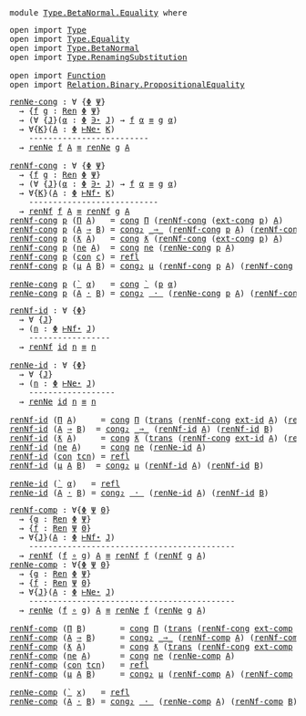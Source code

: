 <pre class="Agda"><a id="5" class="Keyword">module</a> <a id="12" href="Type.BetaNormal.Equality.html" class="Module">Type.BetaNormal.Equality</a> <a id="37" class="Keyword">where</a>
</pre>
<pre class="Agda"><a id="52" class="Keyword">open</a> <a id="57" class="Keyword">import</a> <a id="64" href="Type.html" class="Module">Type</a>
<a id="69" class="Keyword">open</a> <a id="74" class="Keyword">import</a> <a id="81" href="Type.Equality.html" class="Module">Type.Equality</a>
<a id="95" class="Keyword">open</a> <a id="100" class="Keyword">import</a> <a id="107" href="Type.BetaNormal.html" class="Module">Type.BetaNormal</a>
<a id="123" class="Keyword">open</a> <a id="128" class="Keyword">import</a> <a id="135" href="Type.RenamingSubstitution.html" class="Module">Type.RenamingSubstitution</a>

<a id="162" class="Keyword">open</a> <a id="167" class="Keyword">import</a> <a id="174" href="Function.html" class="Module">Function</a>
<a id="183" class="Keyword">open</a> <a id="188" class="Keyword">import</a> <a id="195" href="Relation.Binary.PropositionalEquality.html" class="Module">Relation.Binary.PropositionalEquality</a>
</pre>
<pre class="Agda"><a id="renNe-cong"></a><a id="242" href="Type.BetaNormal.Equality.html#242" class="Function">renNe-cong</a> <a id="253" class="Symbol">:</a> <a id="255" class="Symbol">∀</a> <a id="257" class="Symbol">{</a><a id="258" href="Type.BetaNormal.Equality.html#258" class="Bound">Φ</a> <a id="260" href="Type.BetaNormal.Equality.html#260" class="Bound">Ψ</a><a id="261" class="Symbol">}</a>
  <a id="265" class="Symbol">→</a> <a id="267" class="Symbol">{</a><a id="268" href="Type.BetaNormal.Equality.html#268" class="Bound">f</a> <a id="270" href="Type.BetaNormal.Equality.html#270" class="Bound">g</a> <a id="272" class="Symbol">:</a> <a id="274" href="Type.RenamingSubstitution.html#396" class="Function">Ren</a> <a id="278" href="Type.BetaNormal.Equality.html#258" class="Bound">Φ</a> <a id="280" href="Type.BetaNormal.Equality.html#260" class="Bound">Ψ</a><a id="281" class="Symbol">}</a>
  <a id="285" class="Symbol">→</a> <a id="287" class="Symbol">(∀</a> <a id="290" class="Symbol">{</a><a id="291" href="Type.BetaNormal.Equality.html#291" class="Bound">J</a><a id="292" class="Symbol">}(</a><a id="294" href="Type.BetaNormal.Equality.html#294" class="Bound">α</a> <a id="296" class="Symbol">:</a> <a id="298" href="Type.BetaNormal.Equality.html#258" class="Bound">Φ</a> <a id="300" href="Type.html#1323" class="Datatype Operator">∋⋆</a> <a id="303" href="Type.BetaNormal.Equality.html#291" class="Bound">J</a><a id="304" class="Symbol">)</a> <a id="306" class="Symbol">→</a> <a id="308" href="Type.BetaNormal.Equality.html#268" class="Bound">f</a> <a id="310" href="Type.BetaNormal.Equality.html#294" class="Bound">α</a> <a id="312" href="Agda.Builtin.Equality.html#151" class="Datatype Operator">≡</a> <a id="314" href="Type.BetaNormal.Equality.html#270" class="Bound">g</a> <a id="316" href="Type.BetaNormal.Equality.html#294" class="Bound">α</a><a id="317" class="Symbol">)</a>
  <a id="321" class="Symbol">→</a> <a id="323" class="Symbol">∀{</a><a id="325" href="Type.BetaNormal.Equality.html#325" class="Bound">K</a><a id="326" class="Symbol">}(</a><a id="328" href="Type.BetaNormal.Equality.html#328" class="Bound">A</a> <a id="330" class="Symbol">:</a> <a id="332" href="Type.BetaNormal.Equality.html#258" class="Bound">Φ</a> <a id="334" href="Type.BetaNormal.html#893" class="Datatype Operator">⊢Ne⋆</a> <a id="339" href="Type.BetaNormal.Equality.html#325" class="Bound">K</a><a id="340" class="Symbol">)</a>
    <a id="346" class="Comment">-------------------------</a>
  <a id="374" class="Symbol">→</a> <a id="376" href="Type.BetaNormal.html#1770" class="Function">renNe</a> <a id="382" href="Type.BetaNormal.Equality.html#268" class="Bound">f</a> <a id="384" href="Type.BetaNormal.Equality.html#328" class="Bound">A</a> <a id="386" href="Agda.Builtin.Equality.html#151" class="Datatype Operator">≡</a> <a id="388" href="Type.BetaNormal.html#1770" class="Function">renNe</a> <a id="394" href="Type.BetaNormal.Equality.html#270" class="Bound">g</a> <a id="396" href="Type.BetaNormal.Equality.html#328" class="Bound">A</a>

<a id="renNf-cong"></a><a id="399" href="Type.BetaNormal.Equality.html#399" class="Function">renNf-cong</a> <a id="410" class="Symbol">:</a> <a id="412" class="Symbol">∀</a> <a id="414" class="Symbol">{</a><a id="415" href="Type.BetaNormal.Equality.html#415" class="Bound">Φ</a> <a id="417" href="Type.BetaNormal.Equality.html#417" class="Bound">Ψ</a><a id="418" class="Symbol">}</a>
  <a id="422" class="Symbol">→</a> <a id="424" class="Symbol">{</a><a id="425" href="Type.BetaNormal.Equality.html#425" class="Bound">f</a> <a id="427" href="Type.BetaNormal.Equality.html#427" class="Bound">g</a> <a id="429" class="Symbol">:</a> <a id="431" href="Type.RenamingSubstitution.html#396" class="Function">Ren</a> <a id="435" href="Type.BetaNormal.Equality.html#415" class="Bound">Φ</a> <a id="437" href="Type.BetaNormal.Equality.html#417" class="Bound">Ψ</a><a id="438" class="Symbol">}</a>
  <a id="442" class="Symbol">→</a> <a id="444" class="Symbol">(∀</a> <a id="447" class="Symbol">{</a><a id="448" href="Type.BetaNormal.Equality.html#448" class="Bound">J</a><a id="449" class="Symbol">}(</a><a id="451" href="Type.BetaNormal.Equality.html#451" class="Bound">α</a> <a id="453" class="Symbol">:</a> <a id="455" href="Type.BetaNormal.Equality.html#415" class="Bound">Φ</a> <a id="457" href="Type.html#1323" class="Datatype Operator">∋⋆</a> <a id="460" href="Type.BetaNormal.Equality.html#448" class="Bound">J</a><a id="461" class="Symbol">)</a> <a id="463" class="Symbol">→</a> <a id="465" href="Type.BetaNormal.Equality.html#425" class="Bound">f</a> <a id="467" href="Type.BetaNormal.Equality.html#451" class="Bound">α</a> <a id="469" href="Agda.Builtin.Equality.html#151" class="Datatype Operator">≡</a> <a id="471" href="Type.BetaNormal.Equality.html#427" class="Bound">g</a> <a id="473" href="Type.BetaNormal.Equality.html#451" class="Bound">α</a><a id="474" class="Symbol">)</a>
  <a id="478" class="Symbol">→</a> <a id="480" class="Symbol">∀{</a><a id="482" href="Type.BetaNormal.Equality.html#482" class="Bound">K</a><a id="483" class="Symbol">}(</a><a id="485" href="Type.BetaNormal.Equality.html#485" class="Bound">A</a> <a id="487" class="Symbol">:</a> <a id="489" href="Type.BetaNormal.Equality.html#415" class="Bound">Φ</a> <a id="491" href="Type.BetaNormal.html#860" class="Datatype Operator">⊢Nf⋆</a> <a id="496" href="Type.BetaNormal.Equality.html#482" class="Bound">K</a><a id="497" class="Symbol">)</a>
    <a id="503" class="Comment">---------------------------</a>
  <a id="533" class="Symbol">→</a> <a id="535" href="Type.BetaNormal.html#1674" class="Function">renNf</a> <a id="541" href="Type.BetaNormal.Equality.html#425" class="Bound">f</a> <a id="543" href="Type.BetaNormal.Equality.html#485" class="Bound">A</a> <a id="545" href="Agda.Builtin.Equality.html#151" class="Datatype Operator">≡</a> <a id="547" href="Type.BetaNormal.html#1674" class="Function">renNf</a> <a id="553" href="Type.BetaNormal.Equality.html#427" class="Bound">g</a> <a id="555" href="Type.BetaNormal.Equality.html#485" class="Bound">A</a>
<a id="557" href="Type.BetaNormal.Equality.html#399" class="Function">renNf-cong</a> <a id="568" href="Type.BetaNormal.Equality.html#568" class="Bound">p</a> <a id="570" class="Symbol">(</a><a id="571" href="Type.BetaNormal.html#1087" class="InductiveConstructor">Π</a> <a id="573" href="Type.BetaNormal.Equality.html#573" class="Bound">A</a><a id="574" class="Symbol">)</a>   <a id="578" class="Symbol">=</a> <a id="580" href="Relation.Binary.PropositionalEquality.Core.html#1131" class="Function">cong</a> <a id="585" href="Type.BetaNormal.html#1087" class="InductiveConstructor">Π</a> <a id="587" class="Symbol">(</a><a id="588" href="Type.BetaNormal.Equality.html#399" class="Function">renNf-cong</a> <a id="599" class="Symbol">(</a><a id="600" href="Type.RenamingSubstitution.html#1745" class="Function">ext-cong</a> <a id="609" href="Type.BetaNormal.Equality.html#568" class="Bound">p</a><a id="610" class="Symbol">)</a> <a id="612" href="Type.BetaNormal.Equality.html#573" class="Bound">A</a><a id="613" class="Symbol">)</a>
<a id="615" href="Type.BetaNormal.Equality.html#399" class="Function">renNf-cong</a> <a id="626" href="Type.BetaNormal.Equality.html#626" class="Bound">p</a> <a id="628" class="Symbol">(</a><a id="629" href="Type.BetaNormal.Equality.html#629" class="Bound">A</a> <a id="631" href="Type.BetaNormal.html#1155" class="InductiveConstructor Operator">⇒</a> <a id="633" href="Type.BetaNormal.Equality.html#633" class="Bound">B</a><a id="634" class="Symbol">)</a> <a id="636" class="Symbol">=</a> <a id="638" href="Relation.Binary.PropositionalEquality.html#1524" class="Function">cong₂</a> <a id="644" href="Type.BetaNormal.html#1155" class="InductiveConstructor Operator">_⇒_</a> <a id="648" class="Symbol">(</a><a id="649" href="Type.BetaNormal.Equality.html#399" class="Function">renNf-cong</a> <a id="660" href="Type.BetaNormal.Equality.html#626" class="Bound">p</a> <a id="662" href="Type.BetaNormal.Equality.html#629" class="Bound">A</a><a id="663" class="Symbol">)</a> <a id="665" class="Symbol">(</a><a id="666" href="Type.BetaNormal.Equality.html#399" class="Function">renNf-cong</a> <a id="677" href="Type.BetaNormal.Equality.html#626" class="Bound">p</a> <a id="679" href="Type.BetaNormal.Equality.html#633" class="Bound">B</a><a id="680" class="Symbol">)</a>
<a id="682" href="Type.BetaNormal.Equality.html#399" class="Function">renNf-cong</a> <a id="693" href="Type.BetaNormal.Equality.html#693" class="Bound">p</a> <a id="695" class="Symbol">(</a><a id="696" href="Type.BetaNormal.html#1228" class="InductiveConstructor">ƛ</a> <a id="698" href="Type.BetaNormal.Equality.html#698" class="Bound">A</a><a id="699" class="Symbol">)</a>   <a id="703" class="Symbol">=</a> <a id="705" href="Relation.Binary.PropositionalEquality.Core.html#1131" class="Function">cong</a> <a id="710" href="Type.BetaNormal.html#1228" class="InductiveConstructor">ƛ</a> <a id="712" class="Symbol">(</a><a id="713" href="Type.BetaNormal.Equality.html#399" class="Function">renNf-cong</a> <a id="724" class="Symbol">(</a><a id="725" href="Type.RenamingSubstitution.html#1745" class="Function">ext-cong</a> <a id="734" href="Type.BetaNormal.Equality.html#693" class="Bound">p</a><a id="735" class="Symbol">)</a> <a id="737" href="Type.BetaNormal.Equality.html#698" class="Bound">A</a><a id="738" class="Symbol">)</a>
<a id="740" href="Type.BetaNormal.Equality.html#399" class="Function">renNf-cong</a> <a id="751" href="Type.BetaNormal.Equality.html#751" class="Bound">p</a> <a id="753" class="Symbol">(</a><a id="754" href="Type.BetaNormal.html#1305" class="InductiveConstructor">ne</a> <a id="757" href="Type.BetaNormal.Equality.html#757" class="Bound">A</a><a id="758" class="Symbol">)</a>  <a id="761" class="Symbol">=</a> <a id="763" href="Relation.Binary.PropositionalEquality.Core.html#1131" class="Function">cong</a> <a id="768" href="Type.BetaNormal.html#1305" class="InductiveConstructor">ne</a> <a id="771" class="Symbol">(</a><a id="772" href="Type.BetaNormal.Equality.html#242" class="Function">renNe-cong</a> <a id="783" href="Type.BetaNormal.Equality.html#751" class="Bound">p</a> <a id="785" href="Type.BetaNormal.Equality.html#757" class="Bound">A</a><a id="786" class="Symbol">)</a>
<a id="788" href="Type.BetaNormal.Equality.html#399" class="Function">renNf-cong</a> <a id="799" href="Type.BetaNormal.Equality.html#799" class="Bound">p</a> <a id="801" class="Symbol">(</a><a id="802" href="Type.BetaNormal.html#1365" class="InductiveConstructor">con</a> <a id="806" href="Type.BetaNormal.Equality.html#806" class="Bound">c</a><a id="807" class="Symbol">)</a> <a id="809" class="Symbol">=</a> <a id="811" href="Agda.Builtin.Equality.html#208" class="InductiveConstructor">refl</a>
<a id="816" href="Type.BetaNormal.Equality.html#399" class="Function">renNf-cong</a> <a id="827" href="Type.BetaNormal.Equality.html#827" class="Bound">p</a> <a id="829" class="Symbol">(</a><a id="830" href="Type.BetaNormal.html#1398" class="InductiveConstructor">μ</a> <a id="832" href="Type.BetaNormal.Equality.html#832" class="Bound">A</a> <a id="834" href="Type.BetaNormal.Equality.html#834" class="Bound">B</a><a id="835" class="Symbol">)</a> <a id="837" class="Symbol">=</a> <a id="839" href="Relation.Binary.PropositionalEquality.html#1524" class="Function">cong₂</a> <a id="845" href="Type.BetaNormal.html#1398" class="InductiveConstructor">μ</a> <a id="847" class="Symbol">(</a><a id="848" href="Type.BetaNormal.Equality.html#399" class="Function">renNf-cong</a> <a id="859" href="Type.BetaNormal.Equality.html#827" class="Bound">p</a> <a id="861" href="Type.BetaNormal.Equality.html#832" class="Bound">A</a><a id="862" class="Symbol">)</a> <a id="864" class="Symbol">(</a><a id="865" href="Type.BetaNormal.Equality.html#399" class="Function">renNf-cong</a> <a id="876" href="Type.BetaNormal.Equality.html#827" class="Bound">p</a> <a id="878" href="Type.BetaNormal.Equality.html#834" class="Bound">B</a><a id="879" class="Symbol">)</a>

<a id="882" href="Type.BetaNormal.Equality.html#242" class="Function">renNe-cong</a> <a id="893" href="Type.BetaNormal.Equality.html#893" class="Bound">p</a> <a id="895" class="Symbol">(</a><a id="896" href="Type.BetaNormal.html#928" class="InductiveConstructor">`</a> <a id="898" href="Type.BetaNormal.Equality.html#898" class="Bound">α</a><a id="899" class="Symbol">)</a>   <a id="903" class="Symbol">=</a> <a id="905" href="Relation.Binary.PropositionalEquality.Core.html#1131" class="Function">cong</a> <a id="910" href="Type.BetaNormal.html#928" class="InductiveConstructor">`</a> <a id="912" class="Symbol">(</a><a id="913" href="Type.BetaNormal.Equality.html#893" class="Bound">p</a> <a id="915" href="Type.BetaNormal.Equality.html#898" class="Bound">α</a><a id="916" class="Symbol">)</a>
<a id="918" href="Type.BetaNormal.Equality.html#242" class="Function">renNe-cong</a> <a id="929" href="Type.BetaNormal.Equality.html#929" class="Bound">p</a> <a id="931" class="Symbol">(</a><a id="932" href="Type.BetaNormal.Equality.html#932" class="Bound">A</a> <a id="934" href="Type.BetaNormal.html#986" class="InductiveConstructor Operator">·</a> <a id="936" href="Type.BetaNormal.Equality.html#936" class="Bound">B</a><a id="937" class="Symbol">)</a> <a id="939" class="Symbol">=</a> <a id="941" href="Relation.Binary.PropositionalEquality.html#1524" class="Function">cong₂</a> <a id="947" href="Type.BetaNormal.html#986" class="InductiveConstructor Operator">_·_</a> <a id="951" class="Symbol">(</a><a id="952" href="Type.BetaNormal.Equality.html#242" class="Function">renNe-cong</a> <a id="963" href="Type.BetaNormal.Equality.html#929" class="Bound">p</a> <a id="965" href="Type.BetaNormal.Equality.html#932" class="Bound">A</a><a id="966" class="Symbol">)</a> <a id="968" class="Symbol">(</a><a id="969" href="Type.BetaNormal.Equality.html#399" class="Function">renNf-cong</a> <a id="980" href="Type.BetaNormal.Equality.html#929" class="Bound">p</a> <a id="982" href="Type.BetaNormal.Equality.html#936" class="Bound">B</a><a id="983" class="Symbol">)</a>
</pre>
<pre class="Agda"><a id="renNf-id"></a><a id="994" href="Type.BetaNormal.Equality.html#994" class="Function">renNf-id</a> <a id="1003" class="Symbol">:</a> <a id="1005" class="Symbol">∀</a> <a id="1007" class="Symbol">{</a><a id="1008" href="Type.BetaNormal.Equality.html#1008" class="Bound">Φ</a><a id="1009" class="Symbol">}</a>
  <a id="1013" class="Symbol">→</a> <a id="1015" class="Symbol">∀</a> <a id="1017" class="Symbol">{</a><a id="1018" href="Type.BetaNormal.Equality.html#1018" class="Bound">J</a><a id="1019" class="Symbol">}</a>
  <a id="1023" class="Symbol">→</a> <a id="1025" class="Symbol">(</a><a id="1026" href="Type.BetaNormal.Equality.html#1026" class="Bound">n</a> <a id="1028" class="Symbol">:</a> <a id="1030" href="Type.BetaNormal.Equality.html#1008" class="Bound">Φ</a> <a id="1032" href="Type.BetaNormal.html#860" class="Datatype Operator">⊢Nf⋆</a> <a id="1037" href="Type.BetaNormal.Equality.html#1018" class="Bound">J</a><a id="1038" class="Symbol">)</a>
    <a id="1044" class="Comment">-----------------</a>
  <a id="1064" class="Symbol">→</a> <a id="1066" href="Type.BetaNormal.html#1674" class="Function">renNf</a> <a id="1072" href="Function.Base.html#615" class="Function">id</a> <a id="1075" href="Type.BetaNormal.Equality.html#1026" class="Bound">n</a> <a id="1077" href="Agda.Builtin.Equality.html#151" class="Datatype Operator">≡</a> <a id="1079" href="Type.BetaNormal.Equality.html#1026" class="Bound">n</a>

<a id="renNe-id"></a><a id="1082" href="Type.BetaNormal.Equality.html#1082" class="Function">renNe-id</a> <a id="1091" class="Symbol">:</a> <a id="1093" class="Symbol">∀</a> <a id="1095" class="Symbol">{</a><a id="1096" href="Type.BetaNormal.Equality.html#1096" class="Bound">Φ</a><a id="1097" class="Symbol">}</a>
  <a id="1101" class="Symbol">→</a> <a id="1103" class="Symbol">∀</a> <a id="1105" class="Symbol">{</a><a id="1106" href="Type.BetaNormal.Equality.html#1106" class="Bound">J</a><a id="1107" class="Symbol">}</a>
  <a id="1111" class="Symbol">→</a> <a id="1113" class="Symbol">(</a><a id="1114" href="Type.BetaNormal.Equality.html#1114" class="Bound">n</a> <a id="1116" class="Symbol">:</a> <a id="1118" href="Type.BetaNormal.Equality.html#1096" class="Bound">Φ</a> <a id="1120" href="Type.BetaNormal.html#893" class="Datatype Operator">⊢Ne⋆</a> <a id="1125" href="Type.BetaNormal.Equality.html#1106" class="Bound">J</a><a id="1126" class="Symbol">)</a>
    <a id="1132" class="Comment">------------------</a>
  <a id="1153" class="Symbol">→</a> <a id="1155" href="Type.BetaNormal.html#1770" class="Function">renNe</a> <a id="1161" href="Function.Base.html#615" class="Function">id</a> <a id="1164" href="Type.BetaNormal.Equality.html#1114" class="Bound">n</a> <a id="1166" href="Agda.Builtin.Equality.html#151" class="Datatype Operator">≡</a> <a id="1168" href="Type.BetaNormal.Equality.html#1114" class="Bound">n</a>

<a id="1171" href="Type.BetaNormal.Equality.html#994" class="Function">renNf-id</a> <a id="1180" class="Symbol">(</a><a id="1181" href="Type.BetaNormal.html#1087" class="InductiveConstructor">Π</a> <a id="1183" href="Type.BetaNormal.Equality.html#1183" class="Bound">A</a><a id="1184" class="Symbol">)</a>     <a id="1190" class="Symbol">=</a> <a id="1192" href="Relation.Binary.PropositionalEquality.Core.html#1131" class="Function">cong</a> <a id="1197" href="Type.BetaNormal.html#1087" class="InductiveConstructor">Π</a> <a id="1199" class="Symbol">(</a><a id="1200" href="Relation.Binary.PropositionalEquality.Core.html#1025" class="Function">trans</a> <a id="1206" class="Symbol">(</a><a id="1207" href="Type.BetaNormal.Equality.html#399" class="Function">renNf-cong</a> <a id="1218" href="Type.RenamingSubstitution.html#1261" class="Function">ext-id</a> <a id="1225" href="Type.BetaNormal.Equality.html#1183" class="Bound">A</a><a id="1226" class="Symbol">)</a> <a id="1228" class="Symbol">(</a><a id="1229" href="Type.BetaNormal.Equality.html#994" class="Function">renNf-id</a> <a id="1238" href="Type.BetaNormal.Equality.html#1183" class="Bound">A</a><a id="1239" class="Symbol">))</a>
<a id="1242" href="Type.BetaNormal.Equality.html#994" class="Function">renNf-id</a> <a id="1251" class="Symbol">(</a><a id="1252" href="Type.BetaNormal.Equality.html#1252" class="Bound">A</a> <a id="1254" href="Type.BetaNormal.html#1155" class="InductiveConstructor Operator">⇒</a> <a id="1256" href="Type.BetaNormal.Equality.html#1256" class="Bound">B</a><a id="1257" class="Symbol">)</a>  <a id="1260" class="Symbol">=</a> <a id="1262" href="Relation.Binary.PropositionalEquality.html#1524" class="Function">cong₂</a> <a id="1268" href="Type.BetaNormal.html#1155" class="InductiveConstructor Operator">_⇒_</a> <a id="1272" class="Symbol">(</a><a id="1273" href="Type.BetaNormal.Equality.html#994" class="Function">renNf-id</a> <a id="1282" href="Type.BetaNormal.Equality.html#1252" class="Bound">A</a><a id="1283" class="Symbol">)</a> <a id="1285" class="Symbol">(</a><a id="1286" href="Type.BetaNormal.Equality.html#994" class="Function">renNf-id</a> <a id="1295" href="Type.BetaNormal.Equality.html#1256" class="Bound">B</a><a id="1296" class="Symbol">)</a>
<a id="1298" href="Type.BetaNormal.Equality.html#994" class="Function">renNf-id</a> <a id="1307" class="Symbol">(</a><a id="1308" href="Type.BetaNormal.html#1228" class="InductiveConstructor">ƛ</a> <a id="1310" href="Type.BetaNormal.Equality.html#1310" class="Bound">A</a><a id="1311" class="Symbol">)</a>     <a id="1317" class="Symbol">=</a> <a id="1319" href="Relation.Binary.PropositionalEquality.Core.html#1131" class="Function">cong</a> <a id="1324" href="Type.BetaNormal.html#1228" class="InductiveConstructor">ƛ</a> <a id="1326" class="Symbol">(</a><a id="1327" href="Relation.Binary.PropositionalEquality.Core.html#1025" class="Function">trans</a> <a id="1333" class="Symbol">(</a><a id="1334" href="Type.BetaNormal.Equality.html#399" class="Function">renNf-cong</a> <a id="1345" href="Type.RenamingSubstitution.html#1261" class="Function">ext-id</a> <a id="1352" href="Type.BetaNormal.Equality.html#1310" class="Bound">A</a><a id="1353" class="Symbol">)</a> <a id="1355" class="Symbol">(</a><a id="1356" href="Type.BetaNormal.Equality.html#994" class="Function">renNf-id</a> <a id="1365" href="Type.BetaNormal.Equality.html#1310" class="Bound">A</a><a id="1366" class="Symbol">))</a>
<a id="1369" href="Type.BetaNormal.Equality.html#994" class="Function">renNf-id</a> <a id="1378" class="Symbol">(</a><a id="1379" href="Type.BetaNormal.html#1305" class="InductiveConstructor">ne</a> <a id="1382" href="Type.BetaNormal.Equality.html#1382" class="Bound">A</a><a id="1383" class="Symbol">)</a>    <a id="1388" class="Symbol">=</a> <a id="1390" href="Relation.Binary.PropositionalEquality.Core.html#1131" class="Function">cong</a> <a id="1395" href="Type.BetaNormal.html#1305" class="InductiveConstructor">ne</a> <a id="1398" class="Symbol">(</a><a id="1399" href="Type.BetaNormal.Equality.html#1082" class="Function">renNe-id</a> <a id="1408" href="Type.BetaNormal.Equality.html#1382" class="Bound">A</a><a id="1409" class="Symbol">)</a>
<a id="1411" href="Type.BetaNormal.Equality.html#994" class="Function">renNf-id</a> <a id="1420" class="Symbol">(</a><a id="1421" href="Type.BetaNormal.html#1365" class="InductiveConstructor">con</a> <a id="1425" href="Type.BetaNormal.Equality.html#1425" class="Bound">tcn</a><a id="1428" class="Symbol">)</a> <a id="1430" class="Symbol">=</a> <a id="1432" href="Agda.Builtin.Equality.html#208" class="InductiveConstructor">refl</a>
<a id="1437" href="Type.BetaNormal.Equality.html#994" class="Function">renNf-id</a> <a id="1446" class="Symbol">(</a><a id="1447" href="Type.BetaNormal.html#1398" class="InductiveConstructor">μ</a> <a id="1449" href="Type.BetaNormal.Equality.html#1449" class="Bound">A</a> <a id="1451" href="Type.BetaNormal.Equality.html#1451" class="Bound">B</a><a id="1452" class="Symbol">)</a>  <a id="1455" class="Symbol">=</a> <a id="1457" href="Relation.Binary.PropositionalEquality.html#1524" class="Function">cong₂</a> <a id="1463" href="Type.BetaNormal.html#1398" class="InductiveConstructor">μ</a> <a id="1465" class="Symbol">(</a><a id="1466" href="Type.BetaNormal.Equality.html#994" class="Function">renNf-id</a> <a id="1475" href="Type.BetaNormal.Equality.html#1449" class="Bound">A</a><a id="1476" class="Symbol">)</a> <a id="1478" class="Symbol">(</a><a id="1479" href="Type.BetaNormal.Equality.html#994" class="Function">renNf-id</a> <a id="1488" href="Type.BetaNormal.Equality.html#1451" class="Bound">B</a><a id="1489" class="Symbol">)</a>

<a id="1492" href="Type.BetaNormal.Equality.html#1082" class="Function">renNe-id</a> <a id="1501" class="Symbol">(</a><a id="1502" href="Type.BetaNormal.html#928" class="InductiveConstructor">`</a> <a id="1504" href="Type.BetaNormal.Equality.html#1504" class="Bound">α</a><a id="1505" class="Symbol">)</a>   <a id="1509" class="Symbol">=</a> <a id="1511" href="Agda.Builtin.Equality.html#208" class="InductiveConstructor">refl</a>
<a id="1516" href="Type.BetaNormal.Equality.html#1082" class="Function">renNe-id</a> <a id="1525" class="Symbol">(</a><a id="1526" href="Type.BetaNormal.Equality.html#1526" class="Bound">A</a> <a id="1528" href="Type.BetaNormal.html#986" class="InductiveConstructor Operator">·</a> <a id="1530" href="Type.BetaNormal.Equality.html#1530" class="Bound">B</a><a id="1531" class="Symbol">)</a> <a id="1533" class="Symbol">=</a> <a id="1535" href="Relation.Binary.PropositionalEquality.html#1524" class="Function">cong₂</a> <a id="1541" href="Type.BetaNormal.html#986" class="InductiveConstructor Operator">_·_</a> <a id="1545" class="Symbol">(</a><a id="1546" href="Type.BetaNormal.Equality.html#1082" class="Function">renNe-id</a> <a id="1555" href="Type.BetaNormal.Equality.html#1526" class="Bound">A</a><a id="1556" class="Symbol">)</a> <a id="1558" class="Symbol">(</a><a id="1559" href="Type.BetaNormal.Equality.html#994" class="Function">renNf-id</a> <a id="1568" href="Type.BetaNormal.Equality.html#1530" class="Bound">B</a><a id="1569" class="Symbol">)</a>
</pre>
<pre class="Agda"><a id="renNf-comp"></a><a id="1580" href="Type.BetaNormal.Equality.html#1580" class="Function">renNf-comp</a> <a id="1591" class="Symbol">:</a> <a id="1593" class="Symbol">∀{</a><a id="1595" href="Type.BetaNormal.Equality.html#1595" class="Bound">Φ</a> <a id="1597" href="Type.BetaNormal.Equality.html#1597" class="Bound">Ψ</a> <a id="1599" href="Type.BetaNormal.Equality.html#1599" class="Bound">Θ</a><a id="1600" class="Symbol">}</a>
  <a id="1604" class="Symbol">→</a> <a id="1606" class="Symbol">{</a><a id="1607" href="Type.BetaNormal.Equality.html#1607" class="Bound">g</a> <a id="1609" class="Symbol">:</a> <a id="1611" href="Type.RenamingSubstitution.html#396" class="Function">Ren</a> <a id="1615" href="Type.BetaNormal.Equality.html#1595" class="Bound">Φ</a> <a id="1617" href="Type.BetaNormal.Equality.html#1597" class="Bound">Ψ</a><a id="1618" class="Symbol">}</a>
  <a id="1622" class="Symbol">→</a> <a id="1624" class="Symbol">{</a><a id="1625" href="Type.BetaNormal.Equality.html#1625" class="Bound">f</a> <a id="1627" class="Symbol">:</a> <a id="1629" href="Type.RenamingSubstitution.html#396" class="Function">Ren</a> <a id="1633" href="Type.BetaNormal.Equality.html#1597" class="Bound">Ψ</a> <a id="1635" href="Type.BetaNormal.Equality.html#1599" class="Bound">Θ</a><a id="1636" class="Symbol">}</a>
  <a id="1640" class="Symbol">→</a> <a id="1642" class="Symbol">∀{</a><a id="1644" href="Type.BetaNormal.Equality.html#1644" class="Bound">J</a><a id="1645" class="Symbol">}(</a><a id="1647" href="Type.BetaNormal.Equality.html#1647" class="Bound">A</a> <a id="1649" class="Symbol">:</a> <a id="1651" href="Type.BetaNormal.Equality.html#1595" class="Bound">Φ</a> <a id="1653" href="Type.BetaNormal.html#860" class="Datatype Operator">⊢Nf⋆</a> <a id="1658" href="Type.BetaNormal.Equality.html#1644" class="Bound">J</a><a id="1659" class="Symbol">)</a>
    <a id="1665" class="Comment">-------------------------------------------</a>
  <a id="1711" class="Symbol">→</a> <a id="1713" href="Type.BetaNormal.html#1674" class="Function">renNf</a> <a id="1719" class="Symbol">(</a><a id="1720" href="Type.BetaNormal.Equality.html#1625" class="Bound">f</a> <a id="1722" href="Function.Base.html#992" class="Function Operator">∘</a> <a id="1724" href="Type.BetaNormal.Equality.html#1607" class="Bound">g</a><a id="1725" class="Symbol">)</a> <a id="1727" href="Type.BetaNormal.Equality.html#1647" class="Bound">A</a> <a id="1729" href="Agda.Builtin.Equality.html#151" class="Datatype Operator">≡</a> <a id="1731" href="Type.BetaNormal.html#1674" class="Function">renNf</a> <a id="1737" href="Type.BetaNormal.Equality.html#1625" class="Bound">f</a> <a id="1739" class="Symbol">(</a><a id="1740" href="Type.BetaNormal.html#1674" class="Function">renNf</a> <a id="1746" href="Type.BetaNormal.Equality.html#1607" class="Bound">g</a> <a id="1748" href="Type.BetaNormal.Equality.html#1647" class="Bound">A</a><a id="1749" class="Symbol">)</a>
<a id="renNe-comp"></a><a id="1751" href="Type.BetaNormal.Equality.html#1751" class="Function">renNe-comp</a> <a id="1762" class="Symbol">:</a> <a id="1764" class="Symbol">∀{</a><a id="1766" href="Type.BetaNormal.Equality.html#1766" class="Bound">Φ</a> <a id="1768" href="Type.BetaNormal.Equality.html#1768" class="Bound">Ψ</a> <a id="1770" href="Type.BetaNormal.Equality.html#1770" class="Bound">Θ</a><a id="1771" class="Symbol">}</a>
  <a id="1775" class="Symbol">→</a> <a id="1777" class="Symbol">{</a><a id="1778" href="Type.BetaNormal.Equality.html#1778" class="Bound">g</a> <a id="1780" class="Symbol">:</a> <a id="1782" href="Type.RenamingSubstitution.html#396" class="Function">Ren</a> <a id="1786" href="Type.BetaNormal.Equality.html#1766" class="Bound">Φ</a> <a id="1788" href="Type.BetaNormal.Equality.html#1768" class="Bound">Ψ</a><a id="1789" class="Symbol">}</a>
  <a id="1793" class="Symbol">→</a> <a id="1795" class="Symbol">{</a><a id="1796" href="Type.BetaNormal.Equality.html#1796" class="Bound">f</a> <a id="1798" class="Symbol">:</a> <a id="1800" href="Type.RenamingSubstitution.html#396" class="Function">Ren</a> <a id="1804" href="Type.BetaNormal.Equality.html#1768" class="Bound">Ψ</a> <a id="1806" href="Type.BetaNormal.Equality.html#1770" class="Bound">Θ</a><a id="1807" class="Symbol">}</a>
  <a id="1811" class="Symbol">→</a> <a id="1813" class="Symbol">∀{</a><a id="1815" href="Type.BetaNormal.Equality.html#1815" class="Bound">J</a><a id="1816" class="Symbol">}(</a><a id="1818" href="Type.BetaNormal.Equality.html#1818" class="Bound">A</a> <a id="1820" class="Symbol">:</a> <a id="1822" href="Type.BetaNormal.Equality.html#1766" class="Bound">Φ</a> <a id="1824" href="Type.BetaNormal.html#893" class="Datatype Operator">⊢Ne⋆</a> <a id="1829" href="Type.BetaNormal.Equality.html#1815" class="Bound">J</a><a id="1830" class="Symbol">)</a>
    <a id="1836" class="Comment">-------------------------------------------</a>
  <a id="1882" class="Symbol">→</a> <a id="1884" href="Type.BetaNormal.html#1770" class="Function">renNe</a> <a id="1890" class="Symbol">(</a><a id="1891" href="Type.BetaNormal.Equality.html#1796" class="Bound">f</a> <a id="1893" href="Function.Base.html#992" class="Function Operator">∘</a> <a id="1895" href="Type.BetaNormal.Equality.html#1778" class="Bound">g</a><a id="1896" class="Symbol">)</a> <a id="1898" href="Type.BetaNormal.Equality.html#1818" class="Bound">A</a> <a id="1900" href="Agda.Builtin.Equality.html#151" class="Datatype Operator">≡</a> <a id="1902" href="Type.BetaNormal.html#1770" class="Function">renNe</a> <a id="1908" href="Type.BetaNormal.Equality.html#1796" class="Bound">f</a> <a id="1910" class="Symbol">(</a><a id="1911" href="Type.BetaNormal.html#1770" class="Function">renNe</a> <a id="1917" href="Type.BetaNormal.Equality.html#1778" class="Bound">g</a> <a id="1919" href="Type.BetaNormal.Equality.html#1818" class="Bound">A</a><a id="1920" class="Symbol">)</a>

<a id="1923" href="Type.BetaNormal.Equality.html#1580" class="Function">renNf-comp</a> <a id="1934" class="Symbol">(</a><a id="1935" href="Type.BetaNormal.html#1087" class="InductiveConstructor">Π</a> <a id="1937" href="Type.BetaNormal.Equality.html#1937" class="Bound">B</a><a id="1938" class="Symbol">)</a>       <a id="1946" class="Symbol">=</a> <a id="1948" href="Relation.Binary.PropositionalEquality.Core.html#1131" class="Function">cong</a> <a id="1953" href="Type.BetaNormal.html#1087" class="InductiveConstructor">Π</a> <a id="1955" class="Symbol">(</a><a id="1956" href="Relation.Binary.PropositionalEquality.Core.html#1025" class="Function">trans</a> <a id="1962" class="Symbol">(</a><a id="1963" href="Type.BetaNormal.Equality.html#399" class="Function">renNf-cong</a> <a id="1974" href="Type.RenamingSubstitution.html#2957" class="Function">ext-comp</a> <a id="1983" href="Type.BetaNormal.Equality.html#1937" class="Bound">B</a><a id="1984" class="Symbol">)</a> <a id="1986" class="Symbol">(</a><a id="1987" href="Type.BetaNormal.Equality.html#1580" class="Function">renNf-comp</a> <a id="1998" href="Type.BetaNormal.Equality.html#1937" class="Bound">B</a><a id="1999" class="Symbol">))</a>
<a id="2002" href="Type.BetaNormal.Equality.html#1580" class="Function">renNf-comp</a> <a id="2013" class="Symbol">(</a><a id="2014" href="Type.BetaNormal.Equality.html#2014" class="Bound">A</a> <a id="2016" href="Type.BetaNormal.html#1155" class="InductiveConstructor Operator">⇒</a> <a id="2018" href="Type.BetaNormal.Equality.html#2018" class="Bound">B</a><a id="2019" class="Symbol">)</a>     <a id="2025" class="Symbol">=</a> <a id="2027" href="Relation.Binary.PropositionalEquality.html#1524" class="Function">cong₂</a> <a id="2033" href="Type.BetaNormal.html#1155" class="InductiveConstructor Operator">_⇒_</a> <a id="2037" class="Symbol">(</a><a id="2038" href="Type.BetaNormal.Equality.html#1580" class="Function">renNf-comp</a> <a id="2049" href="Type.BetaNormal.Equality.html#2014" class="Bound">A</a><a id="2050" class="Symbol">)</a> <a id="2052" class="Symbol">(</a><a id="2053" href="Type.BetaNormal.Equality.html#1580" class="Function">renNf-comp</a> <a id="2064" href="Type.BetaNormal.Equality.html#2018" class="Bound">B</a><a id="2065" class="Symbol">)</a>
<a id="2067" href="Type.BetaNormal.Equality.html#1580" class="Function">renNf-comp</a> <a id="2078" class="Symbol">(</a><a id="2079" href="Type.BetaNormal.html#1228" class="InductiveConstructor">ƛ</a> <a id="2081" href="Type.BetaNormal.Equality.html#2081" class="Bound">A</a><a id="2082" class="Symbol">)</a>       <a id="2090" class="Symbol">=</a> <a id="2092" href="Relation.Binary.PropositionalEquality.Core.html#1131" class="Function">cong</a> <a id="2097" href="Type.BetaNormal.html#1228" class="InductiveConstructor">ƛ</a> <a id="2099" class="Symbol">(</a><a id="2100" href="Relation.Binary.PropositionalEquality.Core.html#1025" class="Function">trans</a> <a id="2106" class="Symbol">(</a><a id="2107" href="Type.BetaNormal.Equality.html#399" class="Function">renNf-cong</a> <a id="2118" href="Type.RenamingSubstitution.html#2957" class="Function">ext-comp</a> <a id="2127" href="Type.BetaNormal.Equality.html#2081" class="Bound">A</a><a id="2128" class="Symbol">)</a> <a id="2130" class="Symbol">(</a><a id="2131" href="Type.BetaNormal.Equality.html#1580" class="Function">renNf-comp</a> <a id="2142" href="Type.BetaNormal.Equality.html#2081" class="Bound">A</a><a id="2143" class="Symbol">))</a>
<a id="2146" href="Type.BetaNormal.Equality.html#1580" class="Function">renNf-comp</a> <a id="2157" class="Symbol">(</a><a id="2158" href="Type.BetaNormal.html#1305" class="InductiveConstructor">ne</a> <a id="2161" href="Type.BetaNormal.Equality.html#2161" class="Bound">A</a><a id="2162" class="Symbol">)</a>      <a id="2169" class="Symbol">=</a> <a id="2171" href="Relation.Binary.PropositionalEquality.Core.html#1131" class="Function">cong</a> <a id="2176" href="Type.BetaNormal.html#1305" class="InductiveConstructor">ne</a> <a id="2179" class="Symbol">(</a><a id="2180" href="Type.BetaNormal.Equality.html#1751" class="Function">renNe-comp</a> <a id="2191" href="Type.BetaNormal.Equality.html#2161" class="Bound">A</a><a id="2192" class="Symbol">)</a>
<a id="2194" href="Type.BetaNormal.Equality.html#1580" class="Function">renNf-comp</a> <a id="2205" class="Symbol">(</a><a id="2206" href="Type.BetaNormal.html#1365" class="InductiveConstructor">con</a> <a id="2210" href="Type.BetaNormal.Equality.html#2210" class="Bound">tcn</a><a id="2213" class="Symbol">)</a>   <a id="2217" class="Symbol">=</a> <a id="2219" href="Agda.Builtin.Equality.html#208" class="InductiveConstructor">refl</a>
<a id="2224" href="Type.BetaNormal.Equality.html#1580" class="Function">renNf-comp</a> <a id="2235" class="Symbol">(</a><a id="2236" href="Type.BetaNormal.html#1398" class="InductiveConstructor">μ</a> <a id="2238" href="Type.BetaNormal.Equality.html#2238" class="Bound">A</a> <a id="2240" href="Type.BetaNormal.Equality.html#2240" class="Bound">B</a><a id="2241" class="Symbol">)</a>     <a id="2247" class="Symbol">=</a> <a id="2249" href="Relation.Binary.PropositionalEquality.html#1524" class="Function">cong₂</a> <a id="2255" href="Type.BetaNormal.html#1398" class="InductiveConstructor">μ</a> <a id="2257" class="Symbol">(</a><a id="2258" href="Type.BetaNormal.Equality.html#1580" class="Function">renNf-comp</a> <a id="2269" href="Type.BetaNormal.Equality.html#2238" class="Bound">A</a><a id="2270" class="Symbol">)</a> <a id="2272" class="Symbol">(</a><a id="2273" href="Type.BetaNormal.Equality.html#1580" class="Function">renNf-comp</a> <a id="2284" href="Type.BetaNormal.Equality.html#2240" class="Bound">B</a><a id="2285" class="Symbol">)</a>

<a id="2288" href="Type.BetaNormal.Equality.html#1751" class="Function">renNe-comp</a> <a id="2299" class="Symbol">(</a><a id="2300" href="Type.BetaNormal.html#928" class="InductiveConstructor">`</a> <a id="2302" href="Type.BetaNormal.Equality.html#2302" class="Bound">x</a><a id="2303" class="Symbol">)</a>   <a id="2307" class="Symbol">=</a> <a id="2309" href="Agda.Builtin.Equality.html#208" class="InductiveConstructor">refl</a>
<a id="2314" href="Type.BetaNormal.Equality.html#1751" class="Function">renNe-comp</a> <a id="2325" class="Symbol">(</a><a id="2326" href="Type.BetaNormal.Equality.html#2326" class="Bound">A</a> <a id="2328" href="Type.BetaNormal.html#986" class="InductiveConstructor Operator">·</a> <a id="2330" href="Type.BetaNormal.Equality.html#2330" class="Bound">B</a><a id="2331" class="Symbol">)</a> <a id="2333" class="Symbol">=</a> <a id="2335" href="Relation.Binary.PropositionalEquality.html#1524" class="Function">cong₂</a> <a id="2341" href="Type.BetaNormal.html#986" class="InductiveConstructor Operator">_·_</a> <a id="2345" class="Symbol">(</a><a id="2346" href="Type.BetaNormal.Equality.html#1751" class="Function">renNe-comp</a> <a id="2357" href="Type.BetaNormal.Equality.html#2326" class="Bound">A</a><a id="2358" class="Symbol">)</a> <a id="2360" class="Symbol">(</a><a id="2361" href="Type.BetaNormal.Equality.html#1580" class="Function">renNf-comp</a> <a id="2372" href="Type.BetaNormal.Equality.html#2330" class="Bound">B</a><a id="2373" class="Symbol">)</a>
</pre>